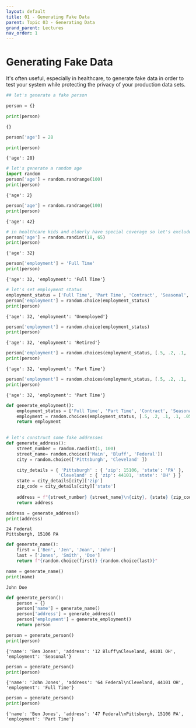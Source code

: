 ```yaml
---
layout: default
title: 01 - Generating Fake Data
parent: Topic 03 - Generating Data
grand_parent: Lectures
nav_order: 1
---
```

# Generating Fake Data

It's often useful, especially in healthcare, to generate fake data in order to test your system while protecting the privacy of your production data sets.


```python
## let's generate a fake person
```


```python
person = {}
```


```python
print(person)
```

    {}



```python
person['age'] = 28
```


```python
print(person)
```

    {'age': 28}



```python
# let's generate a random age
import random
person['age'] = random.randrange(100)
print(person)
```

    {'age': 2}



```python
person['age'] = random.randrange(100)
print(person)
```

    {'age': 42}



```python
# in healthcare kids and elderly have special coverage so let's exclude both groups
person['age'] = random.randint(18, 65)
print(person)
```

    {'age': 32}



```python
person['employment'] = 'Full Time'
print(person)
```

    {'age': 32, 'employment': 'Full Time'}



```python
# let's set employment status
employment_status = ['Full Time', 'Part Time', 'Contract', 'Seasonal', 'Unemployed', 'Retired']
person['employment'] = random.choice(employment_status)
print(person)
```

    {'age': 32, 'employment': 'Unemployed'}



```python
person['employment'] = random.choice(employment_status)
print(person)
```

    {'age': 32, 'employment': 'Retired'}



```python
person['employment'] = random.choices(employment_status, [.5, .2, .1, .1, .05, .05])[0]
print(person)
```

    {'age': 32, 'employment': 'Part Time'}



```python
person['employment'] = random.choices(employment_status, [.5, .2, .1, .1, .05, .05])[0]
print(person)
```

    {'age': 32, 'employment': 'Part Time'}



```python
def generate_employment():
    employment_status = ['Full Time', 'Part Time', 'Contract', 'Seasonal', 'Unemployed', 'Retired']
    employment = random.choices(employment_status, [.5, .2, .1, .1, .05, .05])[0]
    return employment
    
```


```python
# let's construct some fake addresses
def generate_address():
    street_number = random.randint(1, 100)
    street_name= random.choice(['Main', 'Bluff', 'Federal'])
    city = random.choice(['Pittsburgh', 'Cleveland' ])

    city_details = { 'Pittsburgh' : { 'zip': 15106, 'state': 'PA' },
                    'Cleveland' : { 'zip': 44101, 'state': 'OH' } }
    state = city_details[city]['zip']
    zip_code = city_details[city]['state']
    
    address = f"{street_number} {street_name}\n{city}, {state} {zip_code}"
    return address
```


```python
address = generate_address()
print(address)
```

    24 Federal
    Pittsburgh, 15106 PA



```python
def generate_name():
    first = ['Ben', 'Jen', 'Joan', 'John']
    last = ['Jones', 'Smith', 'Doe']
    return f"{random.choice(first)} {random.choice(last)}"
```


```python
name = generate_name()
print(name)
```

    John Doe



```python
def generate_person():
    person = {}
    person['name'] = generate_name()
    person['address'] = generate_address()
    person['employment'] = generate_employment()
    return person
```


```python
person = generate_person()
print(person)
```

    {'name': 'Ben Jones', 'address': '12 Bluff\nCleveland, 44101 OH', 'employment': 'Seasonal'}



```python
person = generate_person()
print(person)
```

    {'name': 'John Jones', 'address': '64 Federal\nCleveland, 44101 OH', 'employment': 'Full Time'}



```python
person = generate_person()
print(person)
```

    {'name': 'Ben Jones', 'address': '47 Federal\nPittsburgh, 15106 PA', 'employment': 'Part Time'}



```python

```
